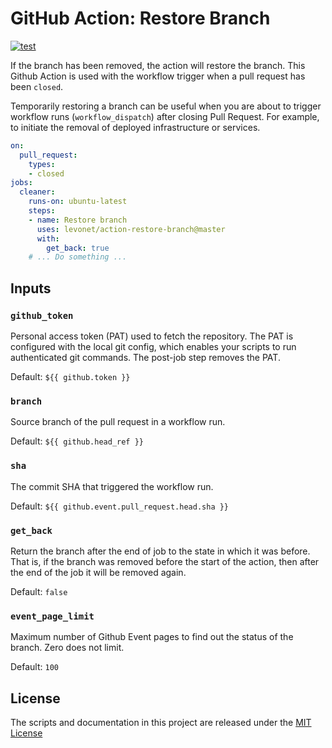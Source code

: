 # GitHub Action: Restore Branch
[![test](https://github.com/levonet/action-restore-branch/actions/workflows/test.yml/badge.svg)](https://github.com/levonet/action-restore-branch/actions/workflows/test.yml)

If the branch has been removed, the action will restore the branch.
This Github Action is used with the workflow trigger when a pull request has been `closed`.

Temporarily restoring a branch can be useful when you are about to trigger workflow runs (`workflow_dispatch`)
after closing Pull Request.
For example, to initiate the removal of deployed infrastructure or services.

```yml
on:
  pull_request:
    types:
    - closed
jobs:
  cleaner:
    runs-on: ubuntu-latest
    steps:
    - name: Restore branch
      uses: levonet/action-restore-branch@master
      with:
        get_back: true
    # ... Do something ...
```

## Inputs

### `github_token`

Personal access token (PAT) used to fetch the repository. The PAT is configured
with the local git config, which enables your scripts to run authenticated git
commands. The post-job step removes the PAT.

Default: `${{ github.token }}`

### `branch`

Source branch of the pull request in a workflow run.

Default: `${{ github.head_ref }}`

### `sha`

The commit SHA that triggered the workflow run.

Default: `${{ github.event.pull_request.head.sha }}`

### `get_back`

Return the branch after the end of job to the state in which it was before.
That is, if the branch was removed before the start of the action,
then after the end of the job it will be removed again.

Default: `false`

### `event_page_limit`

Maximum number of Github Event pages to find out the status of the branch.
Zero does not limit.

Default: `100`

## License

The scripts and documentation in this project are released under the [MIT License](LICENSE)
